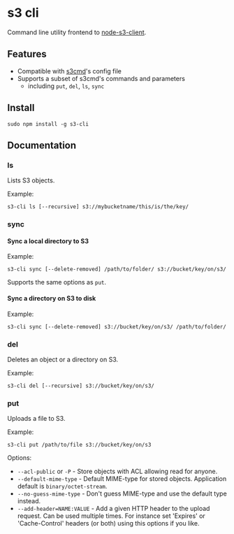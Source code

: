 # s3 cli

Command line utility frontend to [node-s3-client](https://github.com/andrewrk/node-s3-client).

## Features

 * Compatible with [s3cmd](https://github.com/s3tools/s3cmd)'s config file
 * Supports a subset of s3cmd's commands and parameters
   - including `put`, `del`, `ls`, `sync`

## Install

`sudo npm install -g s3-cli`

## Documentation

### ls

Lists S3 objects.

Example:

```
s3-cli ls [--recursive] s3://mybucketname/this/is/the/key/
```

### sync

#### Sync a local directory to S3

Example:

```
s3-cli sync [--delete-removed] /path/to/folder/ s3://bucket/key/on/s3/
```

Supports the same options as `put`.

#### Sync a directory on S3 to disk

Example:

```
s3-cli sync [--delete-removed] s3://bucket/key/on/s3/ /path/to/folder/
```

### del

Deletes an object or a directory on S3.

Example:

```
s3-cli del [--recursive] s3://bucket/key/on/s3/
```

### put

Uploads a file to S3.

Example:

```
s3-cli put /path/to/file s3://bucket/key/on/s3
```

Options:

 * `--acl-public` or `-P` - Store objects with ACL allowing read for anyone.
 * `--default-mime-type` - Default MIME-type for stored objects. Application
   default is `binary/octet-stream`.
 * `--no-guess-mime-type` - Don't guess MIME-type and use the default type
   instead.
 * `--add-header=NAME:VALUE` - Add a given HTTP header to the upload request. Can be
   used  multiple times. For instance set 'Expires' or 'Cache-Control' headers
   (or both) using this options if you like.

